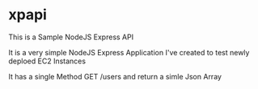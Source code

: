 # xpapi
This is a Sample NodeJS Express API 

It is a very simple NodeJS Express Application I've created to test newly deploed EC2 Instances

It has a single Method GET /users and return a simle Json Array
